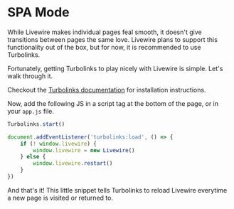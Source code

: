 # SPA Mode

While Livewire makes individual pages feal smooth, it doesn't give transitions between pages the same love. Livewire plans to support this functionality out of the box, but for now, it is recommended to use Turbolinks.

Fortunately, getting Turbolinks to play nicely with Livewire is simple. Let's walk through it.

Checkout the [Turbolinks documentation](https://github.com/turbolinks/turbolinks) for installation instructions.

Now, add the following JS in a script tag at the bottom of the page, or in your `app.js` file.

```js
Turbolinks.start()

document.addEventListener('turbolinks:load', () => {
    if (! window.livewire) {
        window.livewire = new Livewire()
    } else {
        window.livewire.restart()
    }
})
```

And that's it! This little snippet tells Turbolinks to reload Livewire everytime a new page is visited or returned to.
